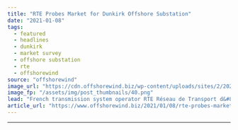 ```yaml
---
title: "RTE Probes Market for Dunkirk Offshore Substation"
date: "2021-01-08"
tags: 
  - featured
  - headlines
  - dunkirk
  - market survey
  - offshore substation
  - rte
  - offshorewind
source: "offshorewind"
image_url: "https://cdn.offshorewind.biz/wp-content/uploads/sites/2/2021/01/08110004/RTE-Probes-Market-for-Dunkirk-Offshore-Substation.png"
image_fp: "/assets/img/post_thumbnails/40.png"
lead: "French transmission system operator RTE Réseau de Transport d&#8217;Electricité has issued a market survey"
article_url: "https://www.offshorewind.biz/2021/01/08/rte-probes-market-for-dunkirk-offshore-substation/"
---
```


---
